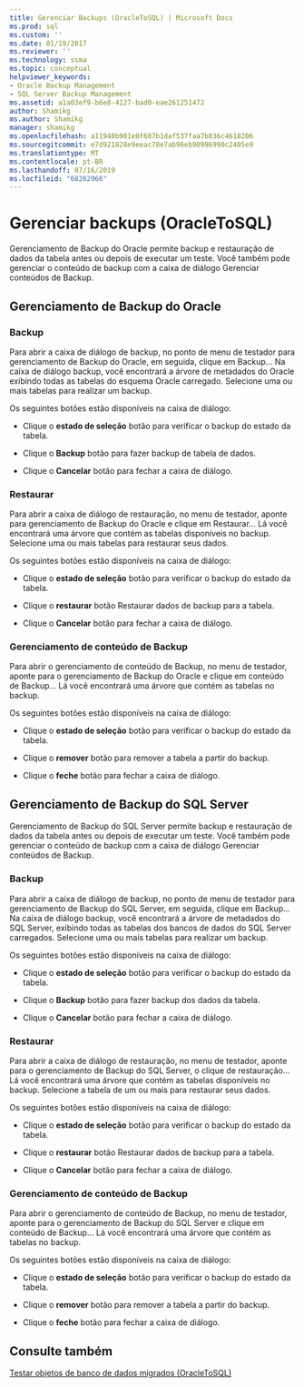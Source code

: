 ```yaml
---
title: Gerenciar Backups (OracleToSQL) | Microsoft Docs
ms.prod: sql
ms.custom: ''
ms.date: 01/19/2017
ms.reviewer: ''
ms.technology: ssma
ms.topic: conceptual
helpviewer_keywords:
- Oracle Backup Management
- SQL Server Backup Management
ms.assetid: a1a03ef9-b6e8-4127-bad0-eae261251472
author: Shamikg
ms.author: Shamikg
manager: shamikg
ms.openlocfilehash: a11948b901e0f687b1daf537faa7b836c4618206
ms.sourcegitcommit: e7d921828e9eeac78e7ab96eb90996990c2405e9
ms.translationtype: MT
ms.contentlocale: pt-BR
ms.lasthandoff: 07/16/2019
ms.locfileid: "68262966"
---
```

# <a name="managing-backups-oracletosql"></a>Gerenciar backups (OracleToSQL)
Gerenciamento de Backup do Oracle permite backup e restauração de dados da tabela antes ou depois de executar um teste. Você também pode gerenciar o conteúdo de backup com a caixa de diálogo Gerenciar conteúdos de Backup.  
  
## <a name="oracle-backup-management"></a>Gerenciamento de Backup do Oracle  
  
### <a name="backup"></a>Backup  
Para abrir a caixa de diálogo de backup, no ponto de menu de testador para gerenciamento de Backup do Oracle, em seguida, clique em Backup... Na caixa de diálogo backup, você encontrará a árvore de metadados do Oracle exibindo todas as tabelas do esquema Oracle carregado. Selecione uma ou mais tabelas para realizar um backup.  
  
Os seguintes botões estão disponíveis na caixa de diálogo:  
  
-   Clique o **estado de seleção** botão para verificar o backup do estado da tabela.  
  
-   Clique o **Backup** botão para fazer backup de tabela de dados.  
  
-   Clique o **Cancelar** botão para fechar a caixa de diálogo.  
  
### <a name="restore"></a>Restaurar  
Para abrir a caixa de diálogo de restauração, no menu de testador, aponte para gerenciamento de Backup do Oracle e clique em Restaurar... Lá você encontrará uma árvore que contém as tabelas disponíveis no backup. Selecione uma ou mais tabelas para restaurar seus dados.  
  
Os seguintes botões estão disponíveis na caixa de diálogo:  
  
-   Clique o **estado de seleção** botão para verificar o backup do estado da tabela.  
  
-   Clique o **restaurar** botão Restaurar dados de backup para a tabela.  
  
-   Clique o **Cancelar** botão para fechar a caixa de diálogo.  
  
### <a name="managing-backup-contents"></a>Gerenciamento de conteúdo de Backup  
Para abrir o gerenciamento de conteúdo de Backup, no menu de testador, aponte para o gerenciamento de Backup do Oracle e clique em conteúdo de Backup... Lá você encontrará uma árvore que contém as tabelas no backup.  
  
Os seguintes botões estão disponíveis na caixa de diálogo:  
  
-   Clique o **estado de seleção** botão para verificar o backup do estado da tabela.  
  
-   Clique o **remover** botão para remover a tabela a partir do backup.  
  
-   Clique o **feche** botão para fechar a caixa de diálogo.  
  
## <a name="sql-server-backup-management"></a>Gerenciamento de Backup do SQL Server  
Gerenciamento de Backup do SQL Server permite backup e restauração de dados da tabela antes ou depois de executar um teste. Você também pode gerenciar o conteúdo de backup com a caixa de diálogo Gerenciar conteúdos de Backup.  
  
### <a name="backup"></a>Backup  
Para abrir a caixa de diálogo de backup, no ponto de menu de testador para gerenciamento de Backup do SQL Server, em seguida, clique em Backup... Na caixa de diálogo backup, você encontrará a árvore de metadados do SQL Server, exibindo todas as tabelas dos bancos de dados do SQL Server carregados. Selecione uma ou mais tabelas para realizar um backup.  
  
Os seguintes botões estão disponíveis na caixa de diálogo:  
  
-   Clique o **estado de seleção** botão para verificar o backup do estado da tabela.  
  
-   Clique o **Backup** botão para fazer backup dos dados da tabela.  
  
-   Clique o **Cancelar** botão para fechar a caixa de diálogo.  
  
### <a name="restore"></a>Restaurar  
Para abrir a caixa de diálogo de restauração, no menu de testador, aponte para o gerenciamento de Backup do SQL Server, o clique de restauração... Lá você encontrará uma árvore que contém as tabelas disponíveis no backup. Selecione a tabela de um ou mais para restaurar seus dados.  
  
Os seguintes botões estão disponíveis na caixa de diálogo:  
  
-   Clique o **estado de seleção** botão para verificar o backup do estado da tabela.  
  
-   Clique o **restaurar** botão Restaurar dados de backup para a tabela.  
  
-   Clique o **Cancelar** botão para fechar a caixa de diálogo.  
  
### <a name="managing-backup-contents"></a>Gerenciamento de conteúdo de Backup  
Para abrir o gerenciamento de conteúdo de Backup, no menu de testador, aponte para o gerenciamento de Backup do SQL Server e clique em conteúdo de Backup... Lá você encontrará uma árvore que contém as tabelas no backup.  
  
Os seguintes botões estão disponíveis na caixa de diálogo:  
  
-   Clique o **estado de seleção** botão para verificar o backup do estado da tabela.  
  
-   Clique o **remover** botão para remover a tabela a partir do backup.  
  
-   Clique o **feche** botão para fechar a caixa de diálogo.  
  
## <a name="see-also"></a>Consulte também  
[Testar objetos de banco de dados migrados &#40;OracleToSQL&#41;](../../ssma/oracle/testing-migrated-database-objects-oracletosql.md)  
  
